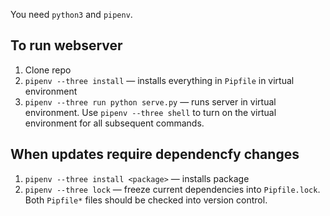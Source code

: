 You need `python3` and `pipenv`.

## To run webserver
1. Clone repo
2. `pipenv --three install` — installs everything in `Pipfile` in virtual environment
3. `pipenv --three run python serve.py` — runs server in virtual environment. Use `pipenv --three shell` to turn on the virtual environment for all subsequent commands.

## When updates require dependencfy changes
1. `pipenv --three install <package>` — installs package
2. `pipenv --three lock` — freeze current dependencies into `Pipfile.lock`. Both `Pipfile*` files should be checked into version control.
